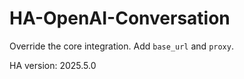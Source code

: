 # HA-OpenAI-Conversation

Override the core integration. Add `base_url` and `proxy`.

HA version: 2025.5.0
